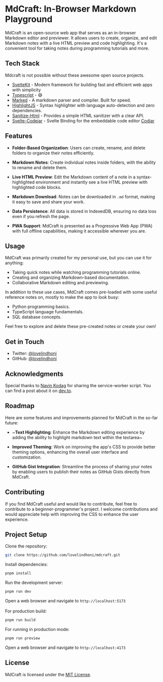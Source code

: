 # MdCraft: In-Browser Markdown Playground

MdCraft is an open-source web app that serves as an in-browser Markdown editor and previewer. It allows users to create, organize, and edit Markdown notes with a live HTML preview and code highlighting. It's a convenient tool for taking notes during programming tutorials and more.

## Tech Stack

Mdcraft is not possible without these awesome open source projects.

- [SvelteKit](https://kit.svelte.dev) - Modern framework for building fast and
  efficient web apps with simplicity
- [Typescript](https://www.typescriptlang.org/) - 😅
- [Marked](https://marked.js.org/) - A markdown parser and compiler. Built for speed.
- [HighlightJS](https://highlightjs.org/) - Syntax highlighter with language auto-detection and zero dependencies.
- [Sanitize-Html](https://github.com/apostrophecms/sanitize-html) - Provides a simple HTML sanitizer with a clear API.
- [Svelte-Codejar](https://github.com/novacbn/svelte-codejar) - Svelte Binding for the embeddable code editor [Codjar](https://medv.io/codejar/)

## Features

- **Folder-Based Organization**: Users can create, rename, and delete folders to organize their notes efficiently.

- **Markdown Notes**: Create individual notes inside folders, with the ability to rename and delete them.

- **Live HTML Preview**: Edit the Markdown content of a note in a syntax-highlighted environment and instantly see a live HTML preview with highlighted code blocks.

- **Markdown Download**: Notes can be downloaded in `.md` format, making it easy to save and share your work.

- **Data Persistence**: All data is stored in IndexedDB, ensuring no data loss even if you refresh the page.

- **PWA Support**: MdCraft is presented as a Progressive Web App (PWA) with full offline capabilities, making it accessible wherever you are.

## Usage

MdCraft was primarily created for my personal use, but you can use it for anything:

- Taking quick notes while watching programming tutorials online.
- Creating and organizing Markdown-based documentation.
- Collaborative Markdown editing and previewing.

In addition to these use cases, MdCraft comes pre-loaded with some useful reference notes on, mostly to make the app to look busy:

- Python programming basics.
- TypeScript language fundamentals.
- SQL database concepts.

Feel free to explore and delete these pre-created notes or create your own!

## Get in Touch

- Twitter: [@lovelindhoni](https://twitter.com/lovelindhoni)
- GitHub: [@lovelindhoni](https://github.com/lovelindhoni)

## Acknowledgments

Special thanks to [Navin Kodag](https://github.com/100lvlmaster) for sharing the service-worker script. You can find a post about it on [dev.to](https://dev.to/100lvlmaster/create-a-pwa-with-sveltekit-svelte-a36).

## Roadmap

Here are some features and improvements planned for MdCraft in the so-far future:

- ~**Text Highlighting**: Enhance the Markdown editing experience by adding the ability to highlight markdown text within the textarea~

- **Improved Theming**: Work on improving the app's CSS to provide better theming options, enhancing the overall user interface and customization.

- **GitHub Gist Integration**: Streamline the process of sharing your notes by enabling users to publish their notes as GitHub Gists directly from MdCraft.

## Contributing

If you find MdCraft useful and would like to contribute, feel free to contribute to a beginner-programmer's project. I welcome contributions and would appreciate help with improving the CSS to enhance the user experience.

## Project Setup

Clone the repository:

```sh
git clone https://github.com/lovelindhoni/mdcraft.git
```

Install dependencies:

```sh
pnpm install
```

Run the development server:

```sh
pnpm run dev
```

Open a web browser and navigate to `http://localhost:5173`\
\
For production build:

```sh
pnpm run build
```

For running in production mode:

```sh
pnpm run preview
```

Open a web browser and navigate to `http://localhost:4173`

## License

MdCraft is licensed under the [MIT License](https://mit-license.org).
